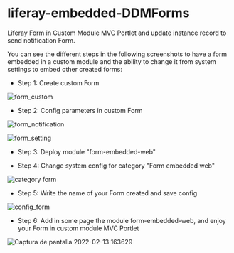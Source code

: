 # liferay-embedded-DDMForms

Liferay Form in Custom Module MVC Portlet and update instance record to send notification Form.

You can see the different steps in the following screenshots to have a form embedded in a custom module and the ability to change it from system settings to embed other created forms:

- Step 1: Create custom Form

![form_custom](https://user-images.githubusercontent.com/25830043/153767827-64a71f46-7783-4749-a6e0-3f9b4d812758.png)

- Step 2: Config parameters in custom Form

![form_notification](https://user-images.githubusercontent.com/25830043/153767850-6fc6fa09-d81d-48d9-915d-eaeae510a419.png)

![form_setting](https://user-images.githubusercontent.com/25830043/153767857-decf77f8-0072-472b-8b65-63df8cc5fea0.png)

- Step 3: Deploy module "form-embedded-web"

- Step 4: Change system config for category "Form embedded web"

![category form](https://user-images.githubusercontent.com/25830043/153767900-2fb1005e-d658-474d-9e57-194af494e28d.png)

- Step 5: Write the name of your Form created and save config

![config_form](https://user-images.githubusercontent.com/25830043/153767923-f5f801af-29f4-4480-9c24-1c7f750250f9.png)

- Step 6: Add in some page the module form-embedded-web, and enjoy your Form in custom module MVC Portlet

![Captura de pantalla 2022-02-13 163629](https://user-images.githubusercontent.com/25830043/153767978-167da3cf-8853-4c17-9b35-96d44270b0ce.png)

